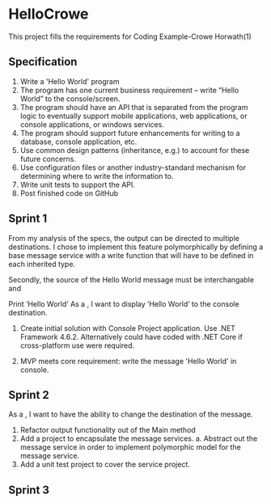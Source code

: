 # HelloCrowe
This project fills the requirements for Coding Example-Crowe Horwath(1)

## Specification
1.  Write a 'Hello World' program
2.  The program has one current business requirement – write “Hello World” to the console/screen.
3.  The program should have an API that is separated from the program logic to eventually support mobile applications, web applications, or console applications, or windows services.
4.  The program should support future enhancements for writing to a database, console application, etc.
5.  Use common design patterns (inheritance, e.g.) to account for these future concerns.
6.  Use configuration files or another industry-standard mechanism for determining where to write the information to.
7.  Write unit tests to support the API.
8.  Post finished code on GitHub


## Sprint 1
From my analysis of the specs, the output can be directed to multiple destinations. I chose to implement this feature polymorphically
by defining a base message service with a write function that will have to be defined in each inherited type.

Secondly, the source of the Hello World message must be interchangable and 

Print ‘Hello World’
As a <user>, I want to display ‘Hello World’ to the console destination.

1. Create initial solution with Console Project application. Use .NET Framework 4.6.2. 
Alternatively could have coded with .NET Core if cross-platform use were required.

2. MVP meets core requirement: write the message 'Hello World' in console.

## Sprint 2
As a <user>, I want to have the ability to change the destination of the message.

1. Refactor output functionality out of the Main method
2. Add a project to encapsulate the message services.
  a. Abstract out the message service in order to implement polymorphic model for the message service.
2. Add a unit test project to cover the service project.
  
## Sprint 3


